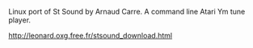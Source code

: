 Linux port of St Sound by Arnaud Carre. A command line Atari Ym tune player.

http://leonard.oxg.free.fr/stsound_download.html